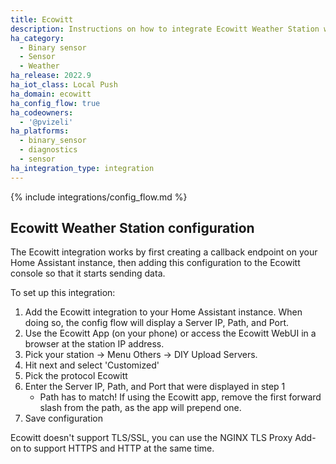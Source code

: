 ```yaml
---
title: Ecowitt
description: Instructions on how to integrate Ecowitt Weather Station within Home Assistant.
ha_category:
  - Binary sensor
  - Sensor
  - Weather
ha_release: 2022.9
ha_iot_class: Local Push
ha_domain: ecowitt
ha_config_flow: true
ha_codeowners:
  - '@pvizeli'
ha_platforms:
  - binary_sensor
  - diagnostics
  - sensor
ha_integration_type: integration
---
```


{% include integrations/config_flow.md %}

## Ecowitt Weather Station configuration

The Ecowitt integration works by first creating a callback endpoint on your Home Assistant instance, then adding this configuration to the Ecowitt console so that it starts sending data.

To set up this integration:

1. Add the Ecowitt integration to your Home Assistant instance. When doing so, the config flow will display a Server IP, Path, and Port.
1. Use the Ecowitt App (on your phone) or access the Ecowitt WebUI in a browser at the station IP address.
3. Pick your station -> Menu Others -> DIY Upload Servers.
4. Hit next and select 'Customized'
5. Pick the protocol Ecowitt
6. Enter the Server IP, Path, and Port that were displayed in step 1 
    * Path has to match! If using the Ecowitt app, remove the first forward slash from the path, as the app will prepend one.
7. Save configuration

Ecowitt doesn't support TLS/SSL, you can use the NGINX TLS Proxy Add-on to support HTTPS and HTTP at the same time.
